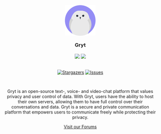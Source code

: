 <h3 align="center">
 <img src="https://raw.githubusercontent.com/Gryt-chat/gryt/main/content/round-owl-v2.png" width="100" alt="Logo"/><br/>
 <img src="" alt="" height="32" width="0px"/>
 Gryt
 <img src="" alt="" height="32" width="0px"/>
</h3>

<h6 align="center">
  <a href="https://gryt.chat"><img height='36' src='https://raw.githubusercontent.com/Gryt-chat/home/main/content/homepage.png'/></a>
  <a href="https://docs.gryt.chat"><img height='36' src='https://raw.githubusercontent.com/Gryt-chat/home/main/content/documentation.png'/></a>
</h6>

<p align="center">
 <a href="https://github.com/Gryt-chat/gryt/stargazers">
  <img alt="Stargazers" src="https://img.shields.io/github/stars/Gryt-chat?style=for-the-badge&logo=starship&color=818cf8&logoColor=E9E9E9&labelColor=302D41"></a>
 <!-- <a href="https://github.com/Gryt-chat/gryt/releases/latest">
  <img alt="Releases" src="https://img.shields.io/github/release/Gryt-chat/gryt.svg?style=for-the-badge&logo=github&color=BF95F9&logoColor=E9E9E9&labelColor=302D41"/></a> -->
 <a href="https://github.com/Gryt-chat/gryt/issues">
  <img alt="Issues" src="https://img.shields.io/github/issues/Gryt-chat/gryt?style=for-the-badge&logo=gitbook&color=8BE8FD&logoColor=E9E9E9&labelColor=302D41"></a>
 <!-- <a href="">
  <img alt="Discord" src="https://img.shields.io/discord/907385605422448742?style=for-the-badge&logo=discord&color=F1FA89&logoColor=E9E9E9&labelColor=302D41"></a> -->
</p>

&nbsp;

<p align="center">
Gryt is an open-source text-, voice- and video-chat platform that values privacy and user control of data. With Gryt, users have the ability to host their own servers, allowing them to have full control over their conversations and data. Gryt is a secure and private communication platform that empowers users to communicate freely while protecting their privacy.
</p>

<p align="center"><a href="https://forum.gryt.chat/">Visit our Forums </a></p>
